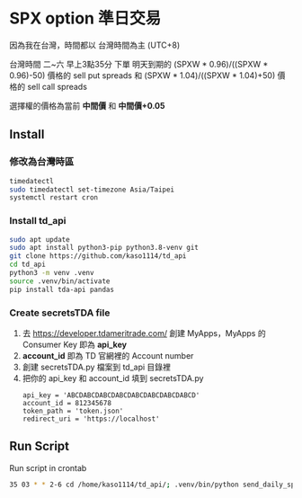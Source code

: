 # SPX option 準日交易
因為我在台灣，時間都以 台灣時間為主 (UTC+8)

台灣時間 二~六 早上3點35分 下單 明天到期的
    (SPXW * 0.96)/((SPXW * 0.96)-50) 價格的 sell put spreads 和
    (SPXW * 1.04)/((SPXW * 1.04)+50) 價格的 sell call spreads

選擇權的價格為當前 **中間價** 和 **中間價+0.05**

## Install
### 修改為台灣時區
```bash
timedatectl
sudo timedatectl set-timezone Asia/Taipei
systemctl restart cron
```

### Install td_api
```bash
sudo apt update
sudo apt install python3-pip python3.8-venv git
git clone https://github.com/kaso1114/td_api
cd td_api
python3 -m venv .venv
source .venv/bin/activate
pip install tda-api pandas
```

### Create secretsTDA file
1. 去 https://developer.tdameritrade.com/ 創建 MyApps，MyApps 的 Consumer Key 即為 **api_key**
2. **account_id** 即為 TD 官網裡的 Account number
3. 創建 secretsTDA.py 檔案到 td_api 目錄裡
4. 把你的 api_key 和 account_id 填到 secretsTDA.py
    ```
    api_key = 'ABCDABCDABCDABCDABCDABCDABCDABCD'
    account_id = 812345678
    token_path = 'token.json'
    redirect_uri = 'https://localhost'
    ```

## Run Script
Run script in crontab
```bash
35 03 * * 2-6 cd /home/kaso1114/td_api/; .venv/bin/python send_daily_spx_spread.py >> log.txt 2>&1
```